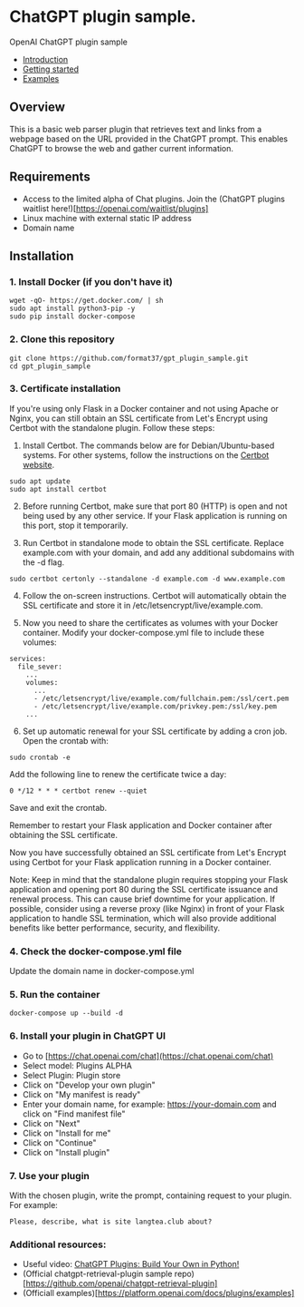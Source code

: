 # ChatGPT plugin sample.
OpenAI ChatGPT plugin sample  
* [Introduction](https://platform.openai.com/docs/plugins/introduction)  
* [Getting started](https://platform.openai.com/docs/plugins/getting-started/plugin-manifest)  
* [Examples](https://platform.openai.com/docs/plugins/examples)  
## Overview
This is a basic web parser plugin that retrieves text and links from a webpage based on the URL provided in the ChatGPT prompt. This enables ChatGPT to browse the web and gather current information.
## Requirements
* Access to the limited alpha of Chat plugins. Join the (ChatGPT plugins waitlist here!)[https://openai.com/waitlist/plugins]  
* Linux machine with external static IP address  
* Domain name  
## Installation
### 1. Install Docker (if you don't have it)
```
wget -qO- https://get.docker.com/ | sh
sudo apt install python3-pip -y
sudo pip install docker-compose
```
### 2. Clone this repository
```
git clone https://github.com/format37/gpt_plugin_sample.git
cd gpt_plugin_sample
```
### 3. Certificate installation
If you're using only Flask in a Docker container and not using Apache or Nginx, you can still obtain an SSL certificate from Let's Encrypt using Certbot with the standalone plugin. Follow these steps:  
  
1. Install Certbot. The commands below are for Debian/Ubuntu-based systems. For other systems, follow the instructions on the [Certbot website](https://certbot.eff.org/instructions).  
```
sudo apt update
sudo apt install certbot
```
2. Before running Certbot, make sure that port 80 (HTTP) is open and not being used by any other service. If your Flask application is running on this port, stop it temporarily.  
  
3. Run Certbot in standalone mode to obtain the SSL certificate. Replace example.com with your domain, and add any additional subdomains with the -d flag.
```
sudo certbot certonly --standalone -d example.com -d www.example.com
```
4. Follow the on-screen instructions. Certbot will automatically obtain the SSL certificate and store it in /etc/letsencrypt/live/example.com.  
  
5. Now you need to share the certificates as volumes with your Docker container. Modify your docker-compose.yml file to include these volumes:
```
services:
  file_sever:
    ...
    volumes:
      ...
      - /etc/letsencrypt/live/example.com/fullchain.pem:/ssl/cert.pem
      - /etc/letsencrypt/live/example.com/privkey.pem:/ssl/key.pem
    ...
```
6. Set up automatic renewal for your SSL certificate by adding a cron job. Open the crontab with:
```
sudo crontab -e
```
Add the following line to renew the certificate twice a day:
```
0 */12 * * * certbot renew --quiet
```
Save and exit the crontab.  
  
Remember to restart your Flask application and Docker container after obtaining the SSL certificate.  
  
Now you have successfully obtained an SSL certificate from Let's Encrypt using Certbot for your Flask application running in a Docker container.  
  
Note: Keep in mind that the standalone plugin requires stopping your Flask application and opening port 80 during the SSL certificate issuance and renewal process. This can cause brief downtime for your application. If possible, consider using a reverse proxy (like Nginx) in front of your Flask application to handle SSL termination, which will also provide additional benefits like better performance, security, and flexibility.  
  
### 4. Check the docker-compose.yml file
Update the domain name in docker-compose.yml
### 5. Run the container
```
docker-compose up --build -d
```
### 6. Install your plugin in ChatGPT UI
* Go to [https://chat.openai.com/chat](https://chat.openai.com/chat)
* Select model: Plugins ALPHA
* Select Plugin: Plugin store
* Click on "Develop your own plugin"
* Click on "My manifest is ready"
* Enter your domain name, for example: https://your-domain.com and click on "Find manifest file"
* Click on "Next"
* Click on "Install for me"
* Click on "Continue"
* Click on "Install plugin"
### 7. Use your plugin
With the chosen plugin, write the prompt, containing request to your plugin. For example:
```
Please, describe, what is site langtea.club about?
```
### Additional resources:
* Useful video: [ChatGPT Plugins: Build Your Own in Python!](https://youtu.be/hpePPqKxNq8)
* (Official chatgpt-retrieval-plugin sample repo)[https://github.com/openai/chatgpt-retrieval-plugin]
* (Officiall examples)[https://platform.openai.com/docs/plugins/examples]
